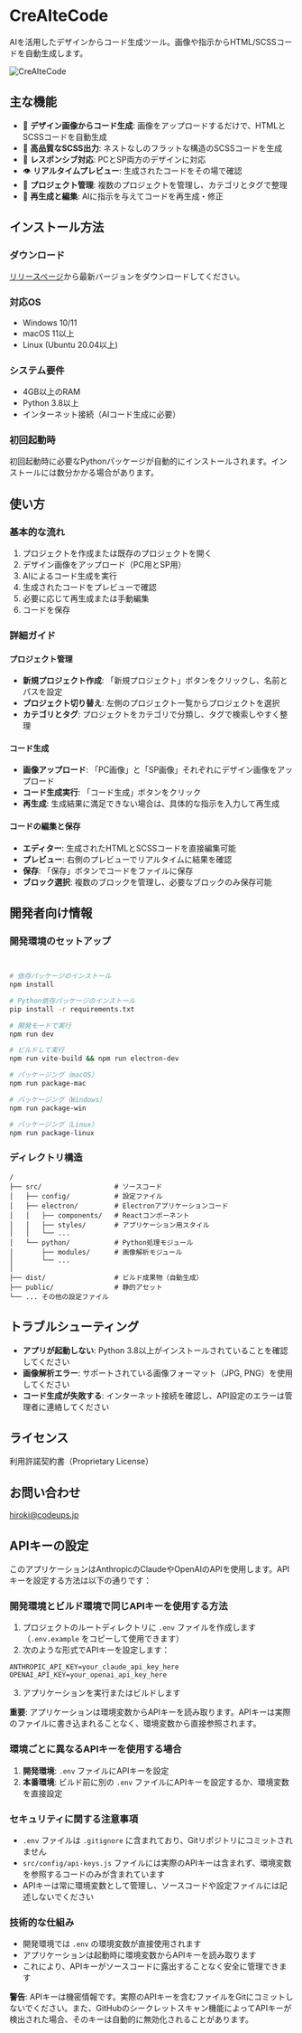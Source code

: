 # CreAIteCode

AIを活用したデザインからコード生成ツール。画像や指示からHTML/SCSSコードを自動生成します。

![CreAIteCode](public/banner.png)

## 主な機能

- 📸 **デザイン画像からコード生成**: 画像をアップロードするだけで、HTMLとSCSSコードを自動生成
- 🎨 **高品質なSCSS出力**: ネストなしのフラットな構造のSCSSコードを生成
- 📱 **レスポンシブ対応**: PCとSP両方のデザインに対応
- 👁️ **リアルタイムプレビュー**: 生成されたコードをその場で確認
- 💾 **プロジェクト管理**: 複数のプロジェクトを管理し、カテゴリとタグで整理
- 🔄 **再生成と編集**: AIに指示を与えてコードを再生成・修正

## インストール方法

### ダウンロード

[リリースページ](https://github.com/yourusername/creait-code/releases)から最新バージョンをダウンロードしてください。

### 対応OS

- Windows 10/11
- macOS 11以上
- Linux (Ubuntu 20.04以上)

### システム要件

- 4GB以上のRAM
- Python 3.8以上
- インターネット接続（AIコード生成に必要）

### 初回起動時

初回起動時に必要なPythonパッケージが自動的にインストールされます。インストールには数分かかる場合があります。

## 使い方

### 基本的な流れ

1. プロジェクトを作成または既存のプロジェクトを開く
2. デザイン画像をアップロード（PC用とSP用）
3. AIによるコード生成を実行
4. 生成されたコードをプレビューで確認
5. 必要に応じて再生成または手動編集
6. コードを保存

### 詳細ガイド

#### プロジェクト管理

- **新規プロジェクト作成**: 「新規プロジェクト」ボタンをクリックし、名前とパスを設定
- **プロジェクト切り替え**: 左側のプロジェクト一覧からプロジェクトを選択
- **カテゴリとタグ**: プロジェクトをカテゴリで分類し、タグで検索しやすく整理

#### コード生成

- **画像アップロード**: 「PC画像」と「SP画像」それぞれにデザイン画像をアップロード
- **コード生成実行**: 「コード生成」ボタンをクリック
- **再生成**: 生成結果に満足できない場合は、具体的な指示を入力して再生成

#### コードの編集と保存

- **エディター**: 生成されたHTMLとSCSSコードを直接編集可能
- **プレビュー**: 右側のプレビューでリアルタイムに結果を確認
- **保存**: 「保存」ボタンでコードをファイルに保存
- **ブロック選択**: 複数のブロックを管理し、必要なブロックのみ保存可能

## 開発者向け情報

### 開発環境のセットアップ

```bash


# 依存パッケージのインストール
npm install

# Python依存パッケージのインストール
pip install -r requirements.txt

# 開発モードで実行
npm run dev

# ビルドして実行
npm run vite-build && npm run electron-dev

# パッケージング（macOS）
npm run package-mac

# パッケージング（Windows）
npm run package-win

# パッケージング（Linux）
npm run package-linux
```

### ディレクトリ構造

```
/
├── src/                  # ソースコード
│   ├── config/           # 設定ファイル
│   ├── electron/         # Electronアプリケーションコード
│   │   ├── components/   # Reactコンポーネント
│   │   ├── styles/       # アプリケーション用スタイル
│   │   └── ...
│   └── python/           # Python処理モジュール
│       ├── modules/      # 画像解析モジュール
│       └── ...
│
├── dist/                 # ビルド成果物（自動生成）
├── public/               # 静的アセット
└── ... その他の設定ファイル
```

## トラブルシューティング

- **アプリが起動しない**: Python 3.8以上がインストールされていることを確認してください
- **画像解析エラー**: サポートされている画像フォーマット（JPG, PNG）を使用してください
- **コード生成が失敗する**: インターネット接続を確認し、API設定のエラーは管理者に連絡してください

## ライセンス
利用許諾契約書（Proprietary License）

## お問い合わせ
hiroki@codeups.jp

## APIキーの設定

このアプリケーションはAnthropicのClaudeやOpenAIのAPIを使用します。APIキーを設定する方法は以下の通りです：

### 開発環境とビルド環境で同じAPIキーを使用する方法

1. プロジェクトのルートディレクトリに `.env` ファイルを作成します（`.env.example` をコピーして使用できます）
2. 次のような形式でAPIキーを設定します：

```
ANTHROPIC_API_KEY=your_claude_api_key_here
OPENAI_API_KEY=your_openai_api_key_here
```

3. アプリケーションを実行またはビルドします

**重要**: アプリケーションは環境変数からAPIキーを読み取ります。APIキーは実際のファイルに書き込まれることなく、環境変数から直接参照されます。

### 環境ごとに異なるAPIキーを使用する場合

1. **開発環境**: `.env` ファイルにAPIキーを設定
2. **本番環境**: ビルド前に別の `.env` ファイルにAPIキーを設定するか、環境変数を直接設定

### セキュリティに関する注意事項

- `.env` ファイルは `.gitignore` に含まれており、Gitリポジトリにコミットされません
- `src/config/api-keys.js` ファイルには実際のAPIキーは含まれず、環境変数を参照するコードのみが含まれています
- APIキーは常に環境変数として管理し、ソースコードや設定ファイルには記述しないでください

### 技術的な仕組み

- 開発環境では `.env` の環境変数が直接使用されます
- アプリケーションは起動時に環境変数からAPIキーを読み取ります
- これにより、APIキーがソースコードに露出することなく安全に管理できます

**警告**: APIキーは機密情報です。実際のAPIキーを含むファイルをGitにコミットしないでください。また、GitHubのシークレットスキャン機能によってAPIキーが検出された場合、そのキーは自動的に無効化されることがあります。